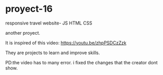 # proyect-16
responsive travel website- JS HTML CSS

another proyect.

It is inspired of this video: https://youtu.be/zhpPSDCzZzk

They are projects to learn and improve skills.

PD:the video has to many error. i fixed the changes that the creator dont show.
